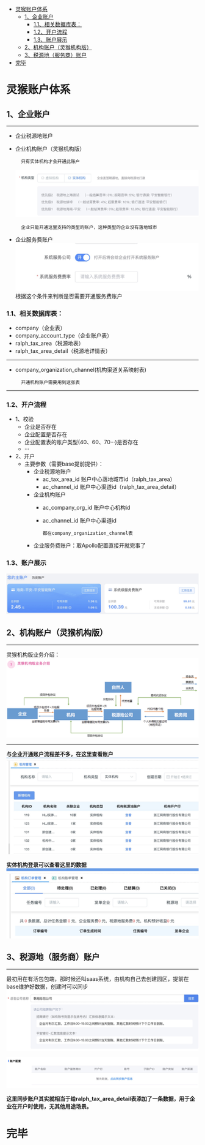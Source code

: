 - [灵猴账户体系](#灵猴账户体系)
  - [1、企业账户](#1企业账户)
    - [1.1、相关数据库表：](#11相关数据库表)
    - [1.2、开户流程](#12开户流程)
    - [1.3、账户展示](#13账户展示)
  - [2、机构账户（灵猴机构版）](#2机构账户灵猴机构版)
  - [3、税源地（服务商）账户](#3税源地服务商账户)
- [完毕](#完毕)
# 灵猴账户体系
## 1、企业账户
***
- 企业税源地账户
- 企业机构账户（灵猴机构版）

        只有实体机构才会开通此账户
    ![123](../image/st.png)

        企业只能开通这里支持的类型的账户，这种类型的企业没有落地城市
- 企业服务费账户
![ss](../image/服务费公司.png)
根据这个条件来判断是否需要开通服务费账户
### 1.1、相关数据库表：
- company（企业表）
- company_account_type（企业账户表）
- ralph_tax_area（税源地表）
- ralph_tax_area_detail（税源地详情表）
***
- company_organization_channel(机构渠道关系映射表)
    
        开通机构账户需要用到这张表
***
<!-- 有活包包新增company_signed_area表（企业签约表） -->
### 1.2、开户流程
- 1、校验
  - 企业是否存在
  - 企业配置是否存在
  - 企业配置表的账户类型(40、60、70···)是否存在
  - ···
- 2、开户
  - 主要参数（需要base提前提供）：
    - 企业税源地账户
      - ac_tax_area_id 账户中心落地城市id（ralph_tax_area）
      - ac_channel_id 账户中心渠道id（ralph_tax_area_detail）
    - 企业机构账户
      - ac_company_org_id 账户中心机构id
      - ac_channel_id 账户中心渠道id
         
            都在company_organization_channel表
    - 企业服务费账户：取Apollo配置直接开就完事了
### 1.3、账户展示
![dsf](../image/账户展示.png)
## 2、机构账户（灵猴机构版）
***
灵猴机构版业务介绍：
![dfgh](../image/jgxq.png)

***
**与企业开通账户流程差不多，在这里查看账户**
![123sd](../image/机构账户.png)

**实体机构登录可以查看这里的数据**
![lsld](../image/jgdd.png)
## 3、税源地（服务商）账户
***
最初用在有活包包端，那时候还叫saas系统，由机构自己去创建园区，提前在base维护好数据，创建时可以同步
![xcmv](../image/123.png)


![kmxc](../image/tax.png)

**这里同步账户其实就相当于给ralph_tax_area_detail表添加了一条数据，用于企业在开户时使用，无其他用途场景。**


# 完毕
